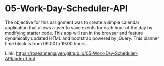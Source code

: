 # 05-Work-Day-Scheduler-API

The objective for this assignment was to create a simple calendar application that allows a user to save events for each hour of the day by modifying starter code. This app will run in the browser and feature dynamically updated HTML and bootstrap powered by jQuery. This planner time block is from 09:00 to 19:00 hours. 



Link: https://roseannenguyen.github.io/05-Work-Day-Scheduler-API/index.html
